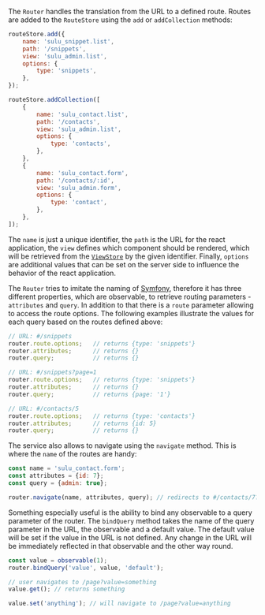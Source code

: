 The `Router` handles the translation from the URL to a defined route. Routes are added to the `RouteStore` using the
`add` or `addCollection` methods:

```javascript static
routeStore.add({
    name: 'sulu_snippet.list',
    path: '/snippets',
    view: 'sulu_admin.list',
    options: {
        type: 'snippets',
    },
});

routeStore.addCollection([
    {
        name: 'sulu_contact.list',
        path: '/contacts',
        view: 'sulu_admin.list',
        options: {
            type: 'contacts',
        },
    },
    {
        name: 'sulu_contact.form',
        path: '/contacts/:id',
        view: 'sulu_admin.form',
        options: {
            type: 'contact',
        },
    },
]);
```

The `name` is just a unique identifier, the `path` is the URL for the react application, the `view` defines which
component should be rendered, which will be retrieved from the [`ViewStore`](#viewrenderer) by the given identifier.
Finally, `options` are additional values that can be set on the server side to influence the behavior of the react
application.

The `Router` tries to imitate the naming of [Symfony](https://symfony.com/doc/current/components/http_foundation.html),
therefore it has three different properties, which are observable, to retrieve routing parameters - `attributes` and
`query`. In addition to that there is a `route` parameter allowing to access the route options. The following examples
illustrate the values for each query based on the routes defined above:

```javascript static
// URL: #/snippets
router.route.options;   // returns {type: 'snippets'}
router.attributes;      // returns {}
router.query;           // returns {}

// URL: #/snippets?page=1
router.route.options;   // returns {type: 'snippets'}
router.attributes;      // returns {}
router.query;           // returns {page: '1'}

// URL: #/contacts/5
router.route.options;   // returns {type: 'contacts'}
router.attributes;      // returns {id: 5}
router.query;           // returns {}
```

The service also allows to navigate using the `navigate` method. This is where the `name` of the routes are handy:

```javascript static
const name = 'sulu_contact.form';
const attributes = {id: 7};
const query = {admin: true};

router.navigate(name, attributes, query); // redirects to #/contacts/7?admin=true
```

Something especially useful is the ability to bind any observable to a query parameter of the router. The `bindQuery`
method takes the name of the query parameter in the URL, the observable and a default value. The default value will be
set if the value in the URL is not defined. Any change in the URL will be immediately reflected in that observable and
the other way round.

```javascript static
const value = observable(1);
router.bindQuery('value', value, 'default');

// user navigates to /page?value=something
value.get(); // returns something

value.set('anything'); // will navigate to /page?value=anything
```
